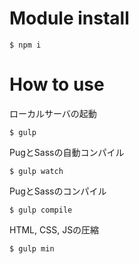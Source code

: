 # Module install

```
$ npm i
```

# How to use

ローカルサーバの起動

```
$ gulp
```

PugとSassの自動コンパイル

```
$ gulp watch
```

PugとSassのコンパイル

```
$ gulp compile
```

HTML, CSS, JSの圧縮

```
$ gulp min
```